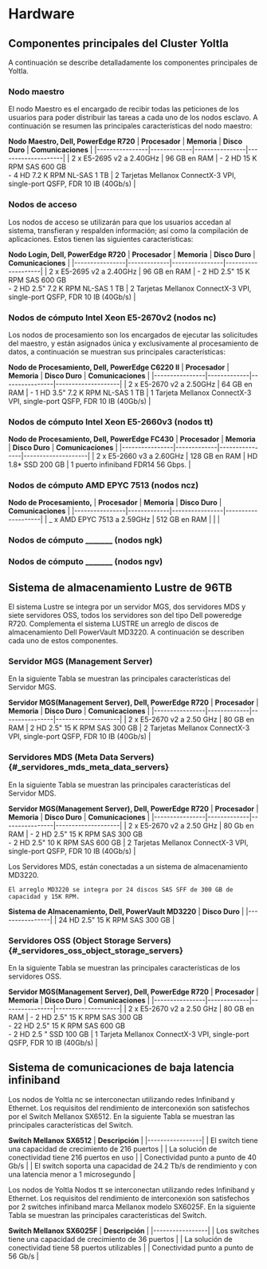 # Hardware

## Componentes principales del Cluster Yoltla

A continuación se describe detalladamente los componentes principales de
Yoltla.

### Nodo maestro 

El nodo Maestro es el encargado de recibir todas las peticiones de los
usuarios para poder distribuir las tareas a cada uno de los nodos
esclavo. A continuación se resumen las principales características del
nodo maestro:

**Nodo Maestro, Dell, PowerEdge R720**
| **Procesador** | **Memoria** | **Disco Duro** | **Comunicaciones** |
|----------------|-------------|----------------|--------------------|
| 2 x E5-2695 v2 a 2.40GHz | 96 GB en RAM | - 2 HD 15 K RPM SAS 600 GB<br> - 4 HD 7.2 K RPM NL-SAS 1 TB | 2 Tarjetas Mellanox ConnectX-3 VPI, single-port QSFP, FDR 10 IB (40Gb/s) |

### Nodos de acceso 

Los nodos de acceso se utilizarán para que los usuarios accedan al
sistema, transfieran y respalden información; así como la compilación de
aplicaciones. Estos tienen las siguientes características:

**Nodo Login, Dell, PowerEdge R720**
| **Procesador** | **Memoria** | **Disco Duro** | **Comunicaciones** |
|----------------|-------------|----------------|--------------------|
| 2 x E5-2695 v2 a 2.40GHz | 96 GB en RAM | - 2 HD 2.5" 15 K RPM SAS 600 GB<br> - 2 HD 2.5" 7.2 K RPM NL-SAS 1 TB | 2 Tarjetas Mellanox ConnectX-3 VPI, single-port QSFP, FDR 10 IB (40Gb/s) |

### Nodos de cómputo Intel Xeon E5-2670v2 (nodos nc) 

Los nodos de procesamiento son los encargados de ejecutar las
solicitudes del maestro, y están asignados única y exclusivamente al
procesamiento de datos, a continuación se muestran sus principales
características:

**Nodo de Procesamiento, Dell, PowerEdge C6220 II**
| **Procesador** | **Memoria** | **Disco Duro** | **Comunicaciones** |
|----------------|-------------|----------------|--------------------|
| 2 x E5-2670 v2 a 2.50GHz | 64 GB en RAM | - 1 HD 3.5" 7.2 K RPM NL-SAS 1 TB | 1 Tarjeta Mellanox ConnectX-3 VPI, single-port QSFP, FDR 10 IB (40Gb/s) |

### Nodos de cómputo Intel Xeon E5-2660v3 (nodos tt) 

**Nodo de Procesamiento, Dell, PowerEdge FC430**
| **Procesador** | **Memoria** | **Disco Duro** | **Comunicaciones** |
|----------------|-------------|----------------|--------------------|
| 2 x E5-2660 v3 a 2.60GHz | 128 GB en RAM | HD 1.8\* SSD 200 GB | 1 puerto infiniband FDR14 56 Gbps. |

### Nodos de cómputo AMD EPYC 7513 (nodos ncz) 

**Nodo de Procesamiento,**
| **Procesador** | **Memoria** | **Disco Duro** | **Comunicaciones** |
|----------------|-------------|----------------|--------------------|
| _ x AMD EPYC 7513 a 2.59GHz | 512 GB en RAM | | |  

### Nodos de cómputo _______ (nodos ngk) 

### Nodos de cómputo _______ (nodos ngv) 

## Sistema de almacenamiento Lustre de 96TB 

El sistema Lustre se integra por un servidor MGS, dos servidores MDS y
siete servidores OSS, todos los servidores son del tipo Dell poweredge
R720. Complementa el sistema LUSTRE un arreglo de discos de
almacenamiento Dell PowerVault MD3220. A continuación se describen cada
uno de estos componentes.

### Servidor MGS (Management Server) 

En la siguiente Tabla se muestran las principales características del
Servidor MGS.

**Servidor MGS(Management Server), Dell, PowerEdge R720**
| **Procesador** | **Memoria** | **Disco Duro** | **Comunicaciones** |
|----------------|-------------|----------------|--------------------|
| 2 x E5-2670 v2 a 2.50 GHz | 80 GB en RAM | 2 HD 2.5" 15 K RPM SAS 300 GB | 2 Tarjetas Mellanox ConnectX-3 VPI, single-port QSFP, FDR 10 IB (40Gb/s) |


### Servidores MDS (Meta Data Servers) {#_servidores_mds_meta_data_servers}

En la siguiente Tabla se muestran las principales características del
Servidor MDS.

**Servidor MGS(Management Server), Dell, PowerEdge R720**
| **Procesador** | **Memoria** | **Disco Duro** | **Comunicaciones** |
|----------------|-------------|----------------|--------------------|
| 2 x E5-2670 v2 a 2.50 GHz | 80 Gb en RAM | - 2 HD 2.5" 15 K RPM SAS 300 GB<br> - 2 HD 2.5" 10 K RPM SAS 600 GB | 2 Tarjetas Mellanox ConnectX-3 VPI, single-port QSFP, FDR 10 IB (40Gb/s) |

Los Servidores MDS, están conectadas a un sistema de almacenamiento
MD3220.

```admonish note tittle="NOTA"
El arreglo MD3220 se integra por 24 discos SAS SFF de 300 GB de
capacidad y 15K RPM.
```

**Sistema de Almacenamiento, Dell, PowerVault MD3220**
| **Disco Duro** |
|----------------|
| 24 HD 2.5" 15 K RPM SAS 300 GB                                        |

### Servidores OSS (Object Storage Servers) {#_servidores_oss_object_storage_servers}

En la siguiente Tabla se muestran las principales características de los
servidores OSS.

**Servidor MGS(Management Server), Dell, PowerEdge R720**
| **Procesador** | **Memoria** | **Disco Duro** | **Comunicaciones** |
|----------------|-------------|----------------|--------------------|
| 2 x E5-2670 v2 a 2.50 GHz | 80 GB en RAM | - 2 HD 2.5" 15 K RPM SAS 300 GB<br> - 22 HD 2.5" 15 K RPM SAS 600 GB<br> - 2 HD 2.5 " SSD 100 GB | 1 Tarjeta Mellanox ConnectX-3 VPI, single-port QSFP, FDR 10 IB (40Gb/s) |

## Sistema de comunicaciones de baja latencia infiniband 

Los nodos de Yoltla nc se interconectan utilizando redes Infiniband y
Ethernet. Los requisitos del rendimiento de interconexión son
satisfechos por el Switch Mellanox SX6512. En la siguiente Tabla se
muestran las principales características del Switch.

**Switch Mellanox SX6512**
| **Descripción** |
|-----------------|
| El switch tiene una capacidad de crecimiento de 216 puertos |
| La solución de conectividad tiene 216 puertos en uso        |
| Conectividad punto a punto de 40 Gb/s                       |
| El switch soporta una capacidad de 24.2 Tb/s de rendimiento y con una latencia menor a 1 microsegundo |

Los nodos de Yoltla Nodos tt se interconectan utilizando redes
Infiniband y Ethernet. Los requisitos del rendimiento de interconexión
son satisfechos por 2 switches infiniband marca Mellanox modelo SX6025F.
En la siguiente Tabla se muestran las principales características del
Switch.

**Switch Mellanox SX6025F**
| **Descripción** |
|-----------------|
| Los switches tiene una capacidad de crecimiento de 36 puertos |
| La solución de conectividad tiene 58 puertos utilizables      |
| Conectividad punto a punto de 56 Gb/s                         |
